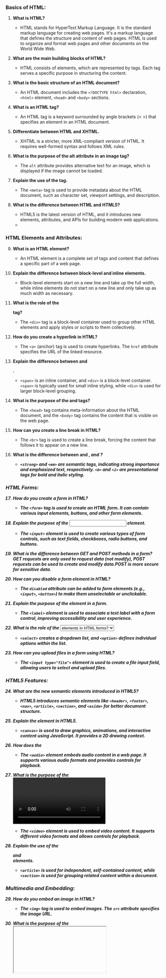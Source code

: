 ### Basics of HTML:	

1. **What is HTML?**
   - HTML stands for HyperText Markup Language. It is the standard markup language for creating web pages. It's a markup language that defines the structure and content of web pages. HTML is used to organize and format web pages and other documents on the World Wide Web.

2. **What are the main building blocks of HTML?**
   - HTML consists of elements, which are represented by tags. Each tag serves a specific purpose in structuring the content.

3. **What is the basic structure of an HTML document?**
   - An HTML document includes the `<!DOCTYPE html>` declaration, `<html>` element, `<head>` and `<body>` sections.

4. **What is an HTML tag?**
   - An HTML tag is a keyword surrounded by angle brackets (< >) that specifies an element in an HTML document.

5. **Differentiate between HTML and XHTML.**
   - XHTML is a stricter, more XML-compliant version of HTML. It requires well-formed syntax and follows XML rules.

6. **What is the purpose of the alt attribute in an image tag?**
   - The `alt` attribute provides alternative text for an image, which is displayed if the image cannot be loaded.

7. **Explain the use of the <meta> tag.**
   - The `<meta>` tag is used to provide metadata about the HTML document, such as character set, viewport settings, and description.

8. **What is the difference between HTML and HTML5?**
   - HTML5 is the latest version of HTML, and it introduces new elements, attributes, and APIs for building modern web applications.
   - 

### HTML Elements and Attributes:

9. **What is an HTML element?**
   - An HTML element is a complete set of tags and content that defines a specific part of a web page.

10. **Explain the difference between block-level and inline elements.**
    - Block-level elements start on a new line and take up the full width, while inline elements do not start on a new line and only take up as much width as necessary.

11. **What is the role of the <div> tag?**
    - The `<div>` tag is a block-level container used to group other HTML elements and apply styles or scripts to them collectively.

12. **How do you create a hyperlink in HTML?**
    - The `<a>` (anchor) tag is used to create hyperlinks. The `href` attribute specifies the URL of the linked resource.

13. **Explain the difference between <span> and <div>.**
    - `<span>` is an inline container, and `<div>` is a block-level container. `<span>` is typically used for small inline styling, while `<div>` is used for larger block-level grouping.

14. **What is the purpose of the <head> and <body> tags?**
    - The `<head>` tag contains meta-information about the HTML document, and the `<body>` tag contains the content that is visible on the web page.

15. **How can you create a line break in HTML?**
    - The `<br>` tag is used to create a line break, forcing the content that follows it to appear on a new line.

16. **What is the difference between <strong> and <b>, <em> and <i>?**
    - `<strong>` and `<em>` are semantic tags, indicating strong importance and emphasized text, respectively. `<b>` and `<i>` are presentational tags for bold and italic styling.
   
### HTML Forms:

17. **How do you create a form in HTML?**
    - The `<form>` tag is used to create an HTML form. It can contain various input elements, buttons, and other form elements.

18. **Explain the purpose of the <input> element.**
    - The `<input>` element is used to create various types of form controls, such as text fields, checkboxes, radio buttons, and buttons.

19. **What is the difference between GET and POST methods in a form?**
GET requests are only used to request data (not modify), POST requests can be used to create and modify data.POST is more secure for sensitive data.

20. **How can you disable a form element in HTML?**
    - The `disabled` attribute can be added to form elements (e.g., `<input>`, `<button>`) to make them unselectable or unclickable.

21. **Explain the purpose of the <label> element in a form.**
    - The `<label>` element is used to associate a text label with a form control, improving accessibility and user experience.

22. **What is the role of the <select> and <option> elements in HTML forms?**
    - `<select>` creates a dropdown list, and `<option>` defines individual options within the list.

23. **How can you upload files in a form using HTML?**
    - The `<input type="file">` element is used to create a file input field, allowing users to select and upload files.

### HTML5 Features:

24. **What are the new semantic elements introduced in HTML5?**
    - HTML5 introduces semantic elements like `<header>`, `<footer>`, `<nav>`, `<article>`, `<section>`, and `<aside>` for better document structure.

25. **Explain the <canvas> element in HTML5.**
    - `<canvas>` is used to draw graphics, animations, and interactive content using JavaScript. It provides a 2D drawing context.

26. **How does the <audio> element work in HTML5?**
    - The `<audio>` element embeds audio content in a web page. It supports various audio formats and provides controls for playback.

27. **What is the purpose of the <video> element in HTML5?**
    - The `<video>` element is used to embed video content. It supports different video formats and allows controls for playback.

28. **Explain the use of the <article> and <section> elements.**
    - `<article>` is used for independent, self-contained content, while `<section>` is used for grouping related content within a document.

### Multimedia and Embedding:

29. **How do you embed an image in HTML?**
    - The `<img>` tag is used to embed images. The `src` attribute specifies the image URL.

30. **What is the purpose of the <iframe> element?**
    - `<iframe>` is used to embed content from another source, such as a webpage or a video, within the current document.

31. **How can you embed a YouTube video in HTML?**
    - YouTube provides an embed code for videos. Copy the code and paste it into your HTML document to embed the video.

32. **Explain the use of the <figure> and <figcaption> elements.**
    - `<figure>` is used to encapsulate media content, and `<figcaption>` provides a caption or description for the content.

### Document Structure and Semantics:

33. **What is the purpose of the <header> and <footer> elements?**
    - `<header>` represents introductory content or a group of navigational links, while `<footer>` contains metadata or the footer of a section or page.

34. **How do you create an ordered list in HTML?**
    - The `<ol>` tag is used to create an ordered list, and `<li>` represents each list item.

35. **Explain the purpose of the <nav> element.**
    - `<nav>` is used to define a set of navigation links, providing a semantic way to structure navigation menus.

36. **What is the role of the <main> element in HTML5?**
    - `<main>` represents the main content of the document, excluding headers, footers, and sidebars.

37. **How can you create a comment in HTML?**
    - Use `<!-- your comment here -->` to add comments in HTML, which are not displayed in the browser.

38. **What is the significance of the <aside> element?**
    - `<aside>` is used for content related to the main content but can be considered separate, such as sidebars or pull quotes.
